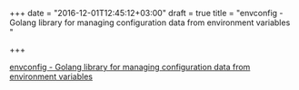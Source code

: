 +++
date = "2016-12-01T12:45:12+03:00"
draft = true
title = "envconfig - Golang library for managing configuration data from environment variables "

+++

<p><a href="https://t.co/iWYNiGWoXO">envconfig - Golang library for managing configuration data from environment variables </a></p>
